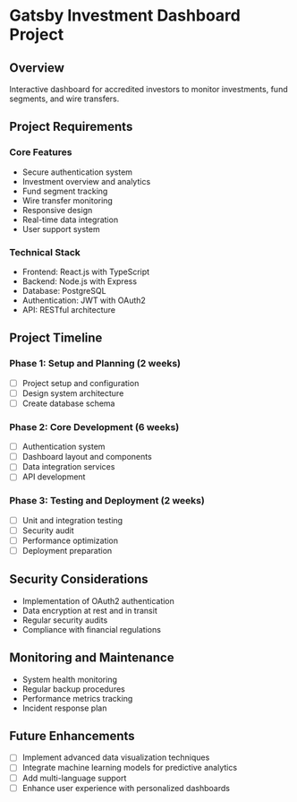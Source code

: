 # Gatsby Investment Dashboard Project

## Overview

Interactive dashboard for accredited investors to monitor investments, fund segments, and wire transfers.

## Project Requirements

### Core Features

- Secure authentication system
- Investment overview and analytics
- Fund segment tracking
- Wire transfer monitoring
- Responsive design
- Real-time data integration
- User support system

### Technical Stack

- Frontend: React.js with TypeScript
- Backend: Node.js with Express
- Database: PostgreSQL
- Authentication: JWT with OAuth2
- API: RESTful architecture

## Project Timeline

### Phase 1: Setup and Planning (2 weeks)

- [ ] Project setup and configuration
- [ ] Design system architecture
- [ ] Create database schema

### Phase 2: Core Development (6 weeks)

- [ ] Authentication system
- [ ] Dashboard layout and components
- [ ] Data integration services
- [ ] API development

### Phase 3: Testing and Deployment (2 weeks)

- [ ] Unit and integration testing
- [ ] Security audit
- [ ] Performance optimization
- [ ] Deployment preparation

## Security Considerations

- Implementation of OAuth2 authentication
- Data encryption at rest and in transit
- Regular security audits
- Compliance with financial regulations

## Monitoring and Maintenance

- System health monitoring
- Regular backup procedures
- Performance metrics tracking
- Incident response plan

## Future Enhancements

- [ ] Implement advanced data visualization techniques
- [ ] Integrate machine learning models for predictive analytics
- [ ] Add multi-language support
- [ ] Enhance user experience with personalized dashboards
